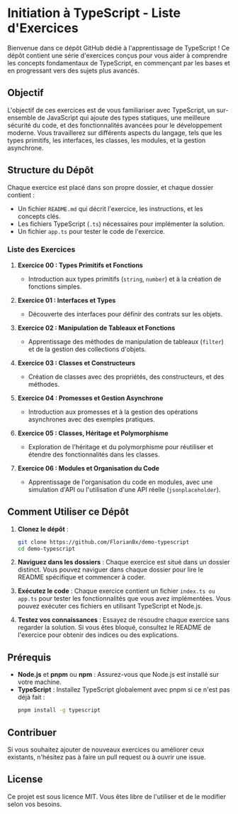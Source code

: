 # Initiation à TypeScript - Liste d'Exercices

Bienvenue dans ce dépôt GitHub dédié à l'apprentissage de TypeScript ! Ce dépôt contient une série d'exercices conçus pour vous aider à comprendre les concepts fondamentaux de TypeScript, en commençant par les bases et en progressant vers des sujets plus avancés.

## Objectif

L'objectif de ces exercices est de vous familiariser avec TypeScript, un sur-ensemble de JavaScript qui ajoute des types statiques, une meilleure sécurité du code, et des fonctionnalités avancées pour le développement moderne. Vous travaillerez sur différents aspects du langage, tels que les types primitifs, les interfaces, les classes, les modules, et la gestion asynchrone.

## Structure du Dépôt

Chaque exercice est placé dans son propre dossier, et chaque dossier contient :
- Un fichier `README.md` qui décrit l'exercice, les instructions, et les concepts clés.
- Les fichiers TypeScript (`.ts`) nécessaires pour implémenter la solution.
- Un fichier `app.ts` pour tester le code de l'exercice.

### Liste des Exercices

1. **Exercice 00 : Types Primitifs et Fonctions**
   - Introduction aux types primitifs (`string`, `number`) et à la création de fonctions simples.

2. **Exercice 01 : Interfaces et Types**
   - Découverte des interfaces pour définir des contrats sur les objets.

3. **Exercice 02 : Manipulation de Tableaux et Fonctions**
   - Apprentissage des méthodes de manipulation de tableaux (`filter`) et de la gestion des collections d'objets.

4. **Exercice 03 : Classes et Constructeurs**
   - Création de classes avec des propriétés, des constructeurs, et des méthodes.

5. **Exercice 04 : Promesses et Gestion Asynchrone**
   - Introduction aux promesses et à la gestion des opérations asynchrones avec des exemples pratiques.

6. **Exercice 05 : Classes, Héritage et Polymorphisme**
   - Exploration de l'héritage et du polymorphisme pour réutiliser et étendre des fonctionnalités dans les classes.

7. **Exercice 06 : Modules et Organisation du Code**
   - Apprentissage de l'organisation du code en modules, avec une simulation d'API ou l'utilisation d'une API réelle (`jsonplaceholder`).

## Comment Utiliser ce Dépôt

1. **Clonez le dépôt** :
   ```bash
   git clone https://github.com/FlorianBx/demo-typescript
   cd demo-typescript
   ```

2. **Naviguez dans les dossiers** :
   Chaque exercice est situé dans un dossier distinct. Vous pouvez naviguer dans chaque dossier pour lire le README spécifique et commencer à coder.

3. **Exécutez le code** :
   Chaque exercice contient un fichier `index.ts ou app.ts` pour tester les fonctionnalités que vous avez implémentées. Vous pouvez exécuter ces fichiers en utilisant TypeScript et Node.js.

4. **Testez vos connaissances** :
   Essayez de résoudre chaque exercice sans regarder la solution. Si vous êtes bloqué, consultez le README de l'exercice pour obtenir des indices ou des explications.

## Prérequis

- **Node.js** et **pnpm** ou **npm** : Assurez-vous que Node.js est installé sur votre machine.
- **TypeScript** : Installez TypeScript globalement avec pnpm si ce n'est pas déjà fait :
  ```bash
  pnpm install -g typescript
  ```

## Contribuer

Si vous souhaitez ajouter de nouveaux exercices ou améliorer ceux existants, n'hésitez pas à faire un pull request ou à ouvrir une issue.

## License

Ce projet est sous licence MIT. Vous êtes libre de l'utiliser et de le modifier selon vos besoins.
